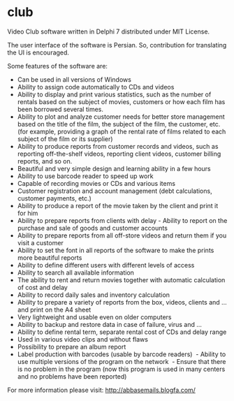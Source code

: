 # club
Video Club software written in Delphi 7 distributed under MIT License.

The user interface of the software is Persian. So, contribution for translating the UI is encouraged.

Some features of the software are:
 - Can be used in all versions of Windows
 - Ability to assign code automatically to CDs and videos
 - Ability to display and print various statistics, such as the number of rentals based on the subject of movies, customers or how each film has been borrowed several times.
 - Ability to plot and analyze customer needs for better store management based on the title of the film, the subject of the film, the customer, etc. (for example, providing a graph of the rental rate of films related to each subject of the film or its supplier)
 - Ability to produce reports from customer records and videos, such as reporting off-the-shelf videos, reporting client videos, customer billing reports, and so on.
 - Beautiful and very simple design and learning ability in a few hours
 - Ability to use barcode reader to speed up work
 - Capable of recording movies or CDs and various items
 - Customer registration and account management (debt calculations, customer payments, etc.)
 - Ability to produce a report of the movie taken by the client and print it for him
 - Ability to prepare reports from clients with delay  - Ability to report on the purchase and sale of goods and customer accounts
 - Ability to prepare reports from all off-store videos and return them if you visit a customer
 - Ability to set the font in all reports of the software to make the prints more beautiful reports
 - Ability to define different users with different levels of access
 - Ability to search all available information
 - The ability to rent and return movies together with automatic calculation of cost and delay
 - Ability to record daily sales and inventory calculation
 - Ability to prepare a variety of reports from the box, videos, clients and ... and print on the A4 sheet
 - Very lightweight and usable even on older computers
 - Ability to backup and restore data in case of failure, virus and ...
 - Ability to define rental term, separate rental cost of CDs and delay range
 - Used in various video clips and without flaws
  - Possibility to prepare an album report
 - Label production with barcodes (usable by barcode readers)
 - Ability to use multiple versions of the program on the network
 - Ensure that there is no problem in the program (now this program is used in many centers and no problems have been reported)

For more information please visit: http://abbasemails.blogfa.com/
